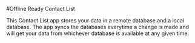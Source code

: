 #Offline Ready Contact List

This Contact List app stores your data in a remote database and a local database. The app syncs the databases everytime a change is made and will get your data from whichever database is available at any given time.
